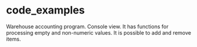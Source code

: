 # code_examples

Warehouse accounting program. Console view. It has functions for processing empty and non-numeric values. It is possible to add and remove items.
